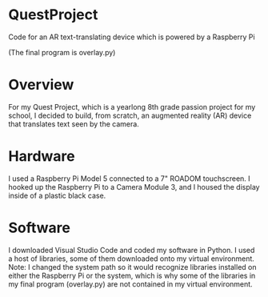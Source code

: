 # QuestProject
Code for an AR text-translating device which is powered by a Raspberry Pi

(The final program is overlay.py)

# Overview

For my Quest Project, which is a yearlong 8th grade passion project for my school, I decided to build, from scratch, an augmented reality (AR) device that translates text seen by the camera.

# Hardware
I used a Raspberry Pi Model 5 connected to a 7" ROADOM touchscreen. I hooked up the Raspberry Pi to a Camera Module 3, and I housed the display inside of a plastic black case.

# Software
I downloaded Visual Studio Code and coded my software in Python. I used a host of libraries, some of them downloaded onto my virtual environment. Note: I changed the system path so it would recognize libraries installed on either the Raspberry Pi or the system, which is why some of the libraries in my final program (overlay.py) are not contained in my virtual environment.
